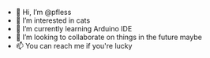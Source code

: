 - 👋 Hi, I’m @pfless
- 👀 I’m interested in cats
- 🌱 I’m currently learning Arduino IDE
- 💞️ I’m looking to collaborate on things in the future maybe
- 📫 You can reach me if you're lucky

<!---
pfless/pfless is a ✨ special ✨ repository because its `README.md` (this file) appears on your GitHub profile.
You can click the Preview link to take a look at your changes.
--->
